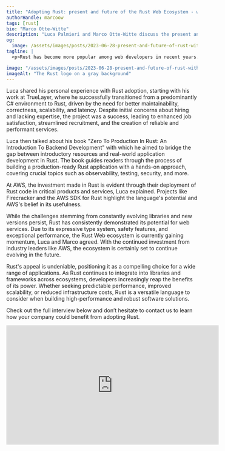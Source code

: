 ```yaml
---
title: "Adopting Rust: present and future of the Rust Web Ecosystem - with Luca Palmieri"
authorHandle: marcoow
tags: [rust]
bio: "Marco Otte-Witte"
description: "Luca Palmieri and Marco Otte-Witte discuss the present and future of the Rust Web Ecosystem."
og:
  image: /assets/images/posts/2023-06-28-present-and-future-of-rust-with-luca-palmieri/og-image.jpg
tagline: |
  <p>Rust has become more popular among web developers in recent years. In this interview, Luca Palmieri, Principal Engineering Consultant at Mainmatter and Rust author, and Marco Otte-Witte, Founder of Maimatter, delved into the world of backend development with Rust, examining the state of the ecosystem, the challenges it faces, and the success stories it generated.</p>

image: "/assets/images/posts/2023-06-28-present-and-future-of-rust-with-luca-palmieri/header-visual.jpg"
imageAlt: "The Rust logo on a gray background"
---
```


Luca shared his personal experience with Rust adoption, starting with his work at TrueLayer, where he successfully transitioned from a predominantly C# environment to Rust, driven by the need for better maintainability, correctness, scalability, and latency. Despite initial concerns about hiring and lacking expertise, the project was a success, leading to enhanced job satisfaction, streamlined recruitment, and the creation of reliable and performant services.

Luca then talked about his book "Zero To Production In Rust: An Introduction To Backend Development" with which he aimed to bridge the gap between introductory resources and real-world application development in Rust. The book guides readers through the process of building a production-ready Rust application with a hands-on approach, covering crucial topics such as observability, testing, security, and more.

At AWS, the investment made in Rust is evident through their deployment of Rust code in critical products and services, Luca explained. Projects like Firecracker and the AWS SDK for Rust highlight the language's potential and AWS's belief in its usefulness.

While the challenges stemming from constantly evolving libraries and new versions persist, Rust has consistently demonstrated its potential for web services. Due to its expressive type system, safety features, and exceptional performance, the Rust Web ecosystem is currently gaining momentum, Luca and Marco agreed. With the continued investment from industry leaders like AWS, the ecosystem is certainly set to continue evolving in the future.

Rust's appeal is undeniable, positioning it as a compelling choice for a wide range of applications. As Rust continues to integrate into libraries and frameworks across ecosystems, developers increasingly reap the benefits of its power. Whether seeking predictable performance, improved scalability, or reduced infrastructure costs, Rust is a versatile language to consider when building high-performance and robust software solutions.

Check out the full interview below and don’t hesitate to contact us to learn how your company could benefit from adopting Rust.

<iframe width="560" height="315" src="https://www.youtube-nocookie.com/embed/Xb7NokhAVKI?rel=0" title="Embedded video of Luca's interview" frameborder="0" allow="accelerometer; autoplay; clipboard-write; encrypted-media; gyroscope; picture-in-picture" allowfullscreen></iframe>
